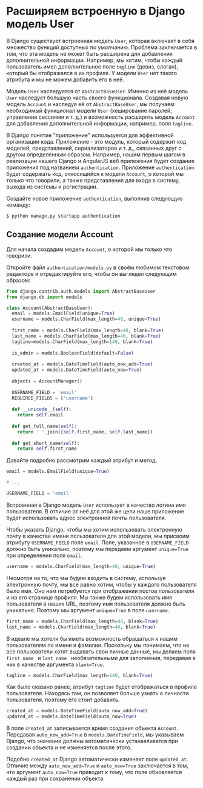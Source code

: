 # Расширяем встроенную в Django модель User

В Django существует встроенная модель `User`, которая включает в себя множество функций доступных по умолчанию. Проблема заключается в том, что эта модель не может быть расширена для добавления дополнительной информации. Например, мы хотим, чтобы каждый пользователь имел дополнительное поле `tagline` (девиз, слоган), который бы отображался в их профиле. У модели `User` нет такого атрибута и мы не можем добавить его в неё.

Модель `User` наследуется от `AbstractBaseUser`. Именно из неё модель `User` наследует большую часть своего функционала. Создавая новую модель `Account` и наследуя её от `AbstractBaseUser`, мы получаем необходимый функционал модели `User` (хеширование паролей, управление сессиями и т. д.) и возможность расширять модель `Account` для добавления дополнительной информации, например, поля `tagline`.

В Django понятие "приложение" используется для эффективной организации кода. Приложение - это модуль, который содержит код моделей, представлений, сериализаторов и т. д., связанных друг с другом определенным образом. Например, нашим первым шагом в реализации нашего Django и AngularJS веб приложения будет создание приложения под названием `authentication`. Приложение `authentication` будет содержать код, относящийся к модели `Account`, о которой мы только что говорили, а также представления для входа в систему, выхода из системы и регистрации.

Создайте новое приложение `authentication`, выполнив следующую команду:
```
$ python manage.py startapp authentication
```

## Создание модели Account

Для начала создадим модель `Account`, о которой мы только что говорили.

Откройте файл `authentication/models.py` в своём любимом текстовом редакторе и отредактируйте его, чтобы он выглядел следующим образом:

```python
from django.contrib.auth.models import AbstractBaseUser
from django.db import models

class Account(AbstractBaseUser):
  email = models.EmailField(unique=True)
  username = models.CharField(max_length=40, unique=True)
  
  first_name = models.CharField(max_length=40, blank=True)
  last_name = models.CharField(max_length=40, blank=True)
  tagline=models.CharField(max_length=140, blank=True)
  
  is_admin = models.BooleanField(default=False)
  
  created_at = models.DateTimeField(auto_now_add=True)
  updated_at = models.DateTimeField(auto_now=True)
  
  objects = AccountManager()
  
  USERNAME_FIELD = 'email'
  REQUIRED_FIELDS = ['username']
  
  def __unicode__(self):
    return self.email
    
  def get_full_name(self):
    return ' '.join([self.first_name, self.last_name])
    
  def get_short_name(self):
    return self.first_name

```
Давайте подробно рассмотрим каждый атрибут и метод.
```python
email = models.EmailField(unique=True)

# ...

USERNAME_FIELD = 'email'
```
Встроенная в Django модель `User` использует в качество логина имя пользователя. В отличие от неё для этой же цели наше приложение будет использовать адрес электронной почты пользователя.

Чтобы указать Django, чтобы мы хотим использовать электронную почту в качестве имени пользователя для этой модели, мы присвоим атрибуту `USERNAME_FIELD` поле `email`. Поле, указанное в `USERNAME_FIELD` должно быть уникально, поэтому мы передаем аргумент `unique=True` при определении поля `email`.

```python
username = models.CharField(max_length=40, unique=True)
```
Несмотря на то, что мы будем входить в систему, используя электронную почту, мы все равно хотим, чтобы у каждого пользователя было имя. Оно нам потребуется при отображении постов пользователя и на его странице профиля. Мы также будем использовать имя пользователя в наших URL, поэтому имя пользователя должно быть уникально. Поэтому мы аргумент `unique=True` в поле `username`.
```python
first_name = models.CharField(max_length=40, blank=True)
last_name = models.CharField(max_length=40, blank=True)
```
В идеале мы хотели бы иметь возможность обращаться к нашим пользователям по имени и фамилии. Поскольку мы понимаем, что не все пользователи хотят выдавать свои личные данные, мы делаем поля `first_name ` и `last_name ` необязательными для заполнения, передавая в них в качестве аргумента `blank=True`.

```python
tagline = models.CharField(max_length=140, blank=True)
```

Как было сказано ранее, атрибут `tagline` будет отображаться в профиле пользователя. Находясь там, он позволяет больше узнать о личности пользователя, поэтому его стоит добавить.

```python
created_at = models.DateTimeField(auto_now_add=True)
updated_at = models.DateTimeField(auto_now=True)
```
В поле `created_at` записывается время создания объекта `Account`. Передавая `auto_now_add=True` в `models.DateTimeField`, мы указываем Django, что значение должны автоматически устанавливатся при создании объекта и не изменяется после этого.

Подобно `created_at` Django автоматически изменяет поле `updated_at`. Отличие между `auto_now_add=True` и `auto_now=True` заключается в том, что аргумент `auto_now=True` приводит к тому, что поле обновляется каждый раз при сохранении объекта.


